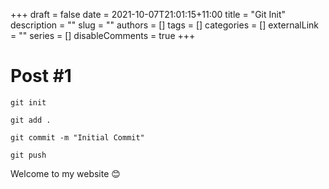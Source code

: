 +++ 
draft = false
date = 2021-10-07T21:01:15+11:00
title = "Git Init"
description = ""
slug = ""
authors = []
tags = []
categories = []
externalLink = ""
series = []
disableComments = true
+++

# Post #1

`git init`

`git add .`

`git commit -m "Initial Commit" `

`git push`

Welcome to my website 😊 